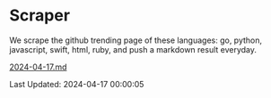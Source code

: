 # Scraper

We scrape the github trending page of these languages: go, python, javascript, swift, html, ruby, and push a markdown result everyday.

[2024-04-17.md](https://github.com/henson/Scraper/blob/master/2024-04-17.md)

Last Updated: 2024-04-17 00:00:05
